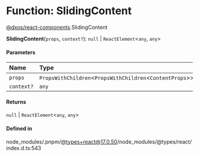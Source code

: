 # Function: SlidingContent

[@dxos/react-components](../modules/dxos_react_components.md).SlidingContent

**SlidingContent**(`props`, `context?`): ``null`` \| `ReactElement`<`any`, `any`\>

#### Parameters

| Name | Type |
| :------ | :------ |
| `props` | `PropsWithChildren`<`PropsWithChildren`<`ContentProps`\>\> |
| `context?` | `any` |

#### Returns

``null`` \| `ReactElement`<`any`, `any`\>

#### Defined in

node_modules/.pnpm/@types+react@17.0.50/node_modules/@types/react/index.d.ts:543
